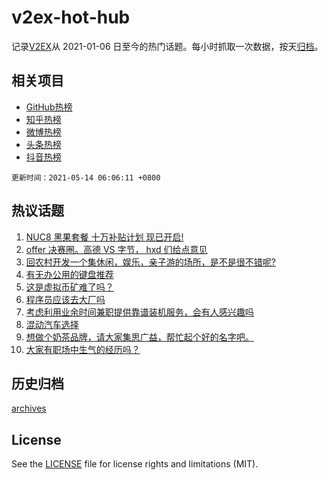 # v2ex-hot-hub

 记录[V2EX](https://www.v2ex.com/)从 2021-01-06 日至今的热门话题。每小时抓取一次数据，按天[归档](archives)。
 
 ## 相关项目

- [GitHub热榜](https://github.com/snaildev/github-hot-hub)
- [知乎热榜](https://github.com/snaildev/zhihu-hot-hub)
- [微博热榜](https://github.com/snaildev/weibo-hot-hub)
- [头条热榜](https://github.com/snaildev/toutiao-hot-hub)
- [抖音热榜](https://github.com/snaildev/douyin-hot-hub)


 `更新时间：2021-05-14 06:06:11 +0800`

## 热议话题

1. [NUC8 黑果套餐 十万补贴计划 现已开启!](https://www.v2ex.com/t/776638)
1. [offer 决赛圈。高德 VS 字节， hxd 们给点意见](https://www.v2ex.com/t/776661)
1. [回农村开发一个集休闲，娱乐，亲子游的场所，是不是很不错呢?](https://www.v2ex.com/t/776622)
1. [有无办公用的键盘推荐](https://www.v2ex.com/t/776687)
1. [这是虚拟币矿难了吗？](https://www.v2ex.com/t/776615)
1. [程序员应该去大厂吗](https://www.v2ex.com/t/776708)
1. [考虑利用业余时间兼职提供靠谱装机服务，会有人感兴趣吗](https://www.v2ex.com/t/776716)
1. [混动汽车选择](https://www.v2ex.com/t/776627)
1. [想做个奶茶品牌，请大家集思广益，帮忙起个好的名字吧。](https://www.v2ex.com/t/776757)
1. [大家有职场中生气的经历吗？](https://www.v2ex.com/t/776679)

## 历史归档

[archives](archives)

## License

See the [LICENSE](LICENSE) file for license rights and limitations (MIT).
